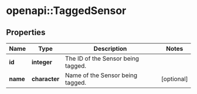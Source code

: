 # openapi::TaggedSensor

## Properties
Name | Type | Description | Notes
------------ | ------------- | ------------- | -------------
**id** | **integer** | The ID of the Sensor being tagged. | 
**name** | **character** | Name of the Sensor being tagged. | [optional] 


